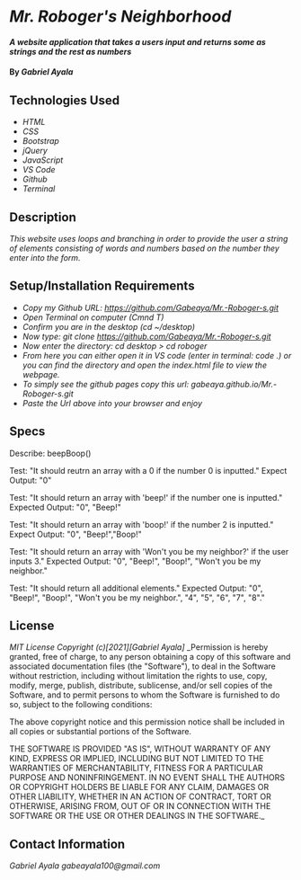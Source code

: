 # _Mr. Roboger's Neighborhood_
#### _A website application that takes a users input and returns some as strings and the rest as numbers_
#### By _**Gabriel Ayala**_
## Technologies Used
* _HTML_
* _CSS_
* _Bootstrap_
* _jQuery_
* _JavaScript_
* _VS Code_
* _Github_
* _Terminal_
## Description
_This website uses loops and branching in order to provide the user a string of elements consisting of words and numbers based on the number they enter into the form._
## Setup/Installation Requirements
* _Copy my Github URL: https://github.com/Gabeaya/Mr.-Roboger-s.git_
* _Open Terminal on computer (Cmnd T)_
* _Confirm you are in the desktop (cd ~/desktop)_
* _Now type: git clone https://github.com/Gabeaya/Mr.-Roboger-s.git_
* _Now enter the directory: cd desktop > cd roboger_
* _From here you can either open it in VS code (enter in terminal: code .) or you can find the directory and open the index.html file to view the webpage._
* _To simply see the github pages copy this url: gabeaya.github.io/Mr.-Roboger-s.git_
* _Paste the Url above into your browser and enjoy_

## Specs
Describe: beepBoop()

Test: "It should reutrn an array with a 0 if the number 0 is inputted."
Expect Output: "0"

Test: "It should return an array with 'beep!' if the number one is inputted."
Expected Output: "0", "Beep!"

Test: "It should return an array with 'boop!' if the number 2 is inputted."
Expect Output: "0", "Beep!","Boop!"

Test: "It should return an array with 'Won't you be my neighbor?' if the user inputs 3."
Expected Output: "0", "Beep!", "Boop!", "Won't you be my neighbor."

Test: "It should return all additional elements."
Expected Output: "0", "Beep!", "Boop!", "Won't you be my neighbor.", "4", "5", "6", "7", "8"."
## License
_MIT License_
_Copyright (c)[2021][Gabriel Ayala]_
_Permission is hereby granted, free of charge, to any person obtaining a copy of this software and associated documentation files (the "Software"), to deal in the Software without restriction, including without limitation the rights to use, copy, modify, merge, publish, distribute, sublicense, and/or sell copies of the Software, and to permit persons to whom the Software is furnished to do so, subject to the following conditions:

The above copyright notice and this permission notice shall be included in all copies or substantial portions of the Software.

THE SOFTWARE IS PROVIDED "AS IS", WITHOUT WARRANTY OF ANY KIND, EXPRESS OR IMPLIED, INCLUDING BUT NOT LIMITED TO THE WARRANTIES OF MERCHANTABILITY, FITNESS FOR A PARTICULAR PURPOSE AND NONINFRINGEMENT. IN NO EVENT SHALL THE AUTHORS OR COPYRIGHT HOLDERS BE LIABLE FOR ANY CLAIM, DAMAGES OR OTHER LIABILITY, WHETHER IN AN ACTION OF CONTRACT, TORT OR OTHERWISE, ARISING FROM, OUT OF OR IN CONNECTION WITH THE SOFTWARE OR THE USE OR OTHER DEALINGS IN THE SOFTWARE._
## Contact Information
_Gabriel Ayala gabeayala100@gmail.com_


